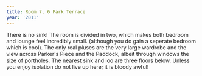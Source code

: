 ```yaml
---
title: Room 7, 6 Park Terrace
year: '2011'
---
```


There is no sink! The room is divided in two, which makes both bedroom and lounge feel incredibly small. (although you do gain a seperate bedroom which is cool). The only real pluses are the very large wardrobe and the view across Parker's Piece and the Paddock, albeit through windows the size of portholes. The nearest sink and loo are three floors below. Unless you enjoy isolation do not live up here; it is bloody awful!